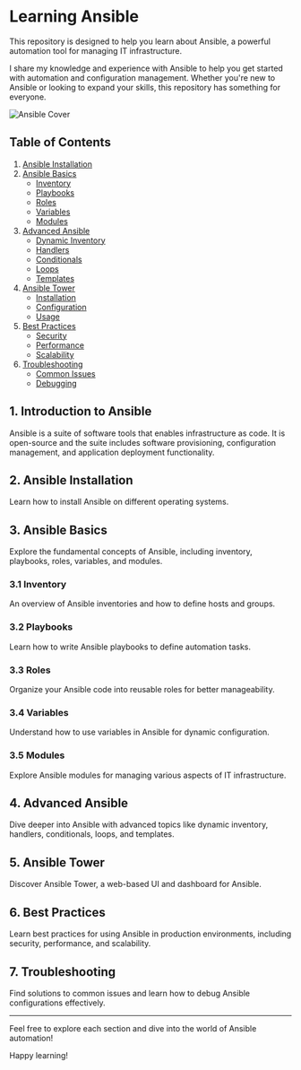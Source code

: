 # Learning Ansible

This repository is designed to help you learn about Ansible, a powerful automation tool for managing IT infrastructure.

I share my knowledge and experience with Ansible to help you get started with automation and configuration management. Whether you're new to Ansible or looking to expand your skills, this repository has something for everyone.

![Ansible Cover](https://assets-global.website-files.com/610bb663a35dd3364ddbf08c/630899741684b330c2e6829a_infrastructure-ansible-heasder-min.png)

## Table of Contents

1. [Ansible Installation](installation)
2. [Ansible Basics](basics)
   - [Inventory](ansible-basics/inventory)
   - [Playbooks](ansible-basics/playbooks)
   - [Roles](ansible-basics/roles)
   - [Variables](ansible-basics/variables)
   - [Modules](ansible-basics/modules)
3. [Advanced Ansible](advanced)
   - [Dynamic Inventory](advanced-ansible/dynamic-inventory)
   - [Handlers](advanced-ansible/handlers)
   - [Conditionals](advanced-ansible/conditionals)
   - [Loops](advanced-ansible/loops)
   - [Templates](advanced-ansible/templates)
4. [Ansible Tower](tower)
   - [Installation](ansible-tower/installation)
   - [Configuration](ansible-tower/configuration)
   - [Usage](ansible-tower/usage)
5. [Best Practices](best-practices)
   - [Security](best-practices/security)
   - [Performance](best-practices/performance)
   - [Scalability](best-practices/scalability)
6. [Troubleshooting](troubleshooting)
   - [Common Issues](troubleshooting/common-issues)
   - [Debugging](troubleshooting/debugging)

## 1. Introduction to Ansible

Ansible is a suite of software tools that enables infrastructure as code. It is open-source and the suite includes software provisioning, configuration management, and application deployment functionality.

## 2. Ansible Installation

Learn how to install Ansible on different operating systems.

## 3. Ansible Basics

Explore the fundamental concepts of Ansible, including inventory, playbooks, roles, variables, and modules.

### 3.1 Inventory

An overview of Ansible inventories and how to define hosts and groups.

### 3.2 Playbooks

Learn how to write Ansible playbooks to define automation tasks.

### 3.3 Roles

Organize your Ansible code into reusable roles for better manageability.

### 3.4 Variables

Understand how to use variables in Ansible for dynamic configuration.

### 3.5 Modules

Explore Ansible modules for managing various aspects of IT infrastructure.

## 4. Advanced Ansible

Dive deeper into Ansible with advanced topics like dynamic inventory, handlers, conditionals, loops, and templates.

## 5. Ansible Tower

Discover Ansible Tower, a web-based UI and dashboard for Ansible.

## 6. Best Practices

Learn best practices for using Ansible in production environments, including security, performance, and scalability.

## 7. Troubleshooting

Find solutions to common issues and learn how to debug Ansible configurations effectively.

---

Feel free to explore each section and dive into the world of Ansible automation!

Happy learning!
